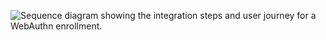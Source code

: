 <div class="full">

![Sequence diagram showing the integration steps and user journey for a WebAuthn enrollment.](/img/authenticators/authenticators-webauthn-java-enrollment-summary.png)

</div>
